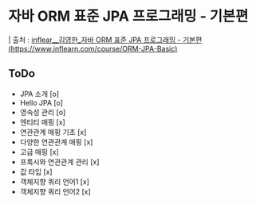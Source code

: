 # 자바 ORM 표준 JPA 프로그래밍 - 기본편

| 출처 : [inflear__김영한_자바 ORM 표준 JPA 프로그래밍 - 기본편(https://www.inflearn.com/course/ORM-JPA-Basic)](https://www.inflearn.com/course/ORM-JPA-Basic)

## ToDo

- JPA 소개 [o]
- Hello JPA [o]
- 영속성 관리 [o]
- 엔티티 매핑 [x]
- 연관관계 매핑 기초 [x]
- 다양한 연관관계 매핑 [x]
- 고급 매핑 [x]
- 프록시와 연관관계 관리 [x]
- 값 타입 [x]
- 객체지향 쿼리 언어1 [x]
- 객체지향 쿼리 언어2 [x]


